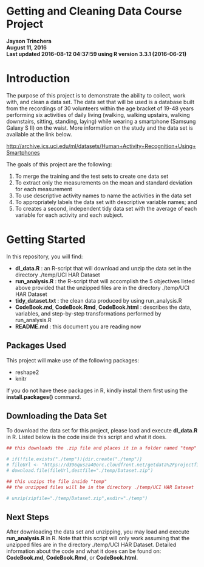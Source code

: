 # **Getting and Cleaning Data Course Project**



**Jayson Trinchera**  
**August 11, 2016**  
**Last updated 2016-08-12 04:37:59 using R version 3.3.1 (2016-06-21)**  


# **Introduction**   
The purpose of this project is to demonstrate the ability to collect, work with, and clean a data set. The data set that will be used is a database built from the recordings of 30 volunteers within the age bracket of 19-48 years performing six activities of daily living (walking, walking upstairs, walking downstairs, sitting, standing, laying) while wearing a smartphone (Samsung Galaxy S II) on the waist. More information on the study and the data set is available at the link below.

<http://archive.ics.uci.edu/ml/datasets/Human+Activity+Recognition+Using+Smartphones>

The goals of this project are the following:   

1. To merge the training and the test sets to create one data set   
2. To extract only the measurements on the mean and standard deviation for each measurement   
3. To use descriptive activity names to name the activities in the data set   
4. To appropriately labels the data set with descriptive variable names; and   
5. To creates a second, independent tidy data set with the average of each variable for each activity and each subject.   

# **Getting Started**  
In this repository, you will find:  

- **dl_data.R** : an R-script that will download and unzip the data set in the directory ./temp/UCI HAR Dataset  
- **run_analysis.R** : the R-script that will accomplish the 5 objectives listed above provided that the unzipped files are in the directory ./temp/UCI HAR Dataset    
- **tidy_dataset.txt** : the clean data produced by using run_analysis.R  
- **CodeBook.md**, **CodeBook.Rmd**, **CodeBook.html** : describes the data, variables, and step-by-step transformations performed by run_analysis.R  
- **README.md** : this document you are reading now  

## **Packages Used**  
This project will make use of the following packages:  

- reshape2  
- knitr   

If you do not have these packages in R, kindly install them first using the **install.packages()** command.


## **Downloading the Data Set**  
To download the data set for this project, please load and execute **dl_data.R** in R. Listed below is the code inside this script and what it does.  


```r
## this downloads the .zip file and places it in a folder named "temp" in the root directory of R

# if(!file.exists("./temp")){dir.create("./temp")}
# fileUrl <- "https://d396qusza40orc.cloudfront.net/getdata%2Fprojectfiles%2FUCI%20HAR%20Dataset.zip"
# download.file(fileUrl,destfile="./temp/Dataset.zip")

## this unzips the file inside "temp"
## the unzipped files will be in the directory ./temp/UCI HAR Dataset 

# unzip(zipfile="./temp/Dataset.zip",exdir="./temp")
```

## **Next Steps**  
After downloading the data set and unzipping, you may load and execute **run_analysis.R** in R. Note that this script will only work assuming that the unzipped files are in the directory ./temp/UCI HAR Dataset. Detailed information about the code and what it does can be found on: **CodeBook.md**, **CodeBook.Rmd**, or **CodeBook.html**.  
